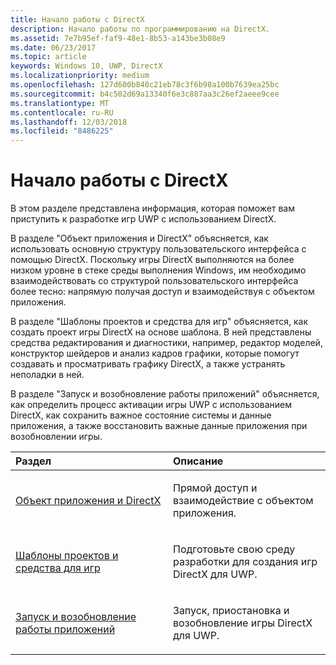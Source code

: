 ```yaml
---
title: Начало работы с DirectX
description: Начало работы по программированию на DirectX.
ms.assetid: 7e7b95ef-faf9-48e1-8b53-a143be3b08e9
ms.date: 06/23/2017
ms.topic: article
keywords: Windows 10, UWP, DirectX
ms.localizationpriority: medium
ms.openlocfilehash: 127d600b840c21eb78c3f6b98a100b7639ea25bc
ms.sourcegitcommit: b4c502d69a13340f6e3c887aa3c26ef2aeee9cee
ms.translationtype: MT
ms.contentlocale: ru-RU
ms.lasthandoff: 12/03/2018
ms.locfileid: "8486225"
---
```

# <a name="directx-getting-started"></a>Начало работы с DirectX

В этом разделе представлена информация, которая поможет вам приступить к разработке игр UWP с использованием DirectX. 

В разделе "Объект приложения и DirectX" объясняется, как использовать основную структуру пользовательского интерфейса с помощью DirectX. Поскольку игры DirectX выполняются на более низком уровне в стеке среды выполнения Windows, им необходимо взаимодействовать со структурой пользовательского интерфейса более тесно: напрямую получая доступ и взаимодействуя с объектом приложения.

В разделе "Шаблоны проектов и средства для игр" объясняется, как создать проект игры DirectX на основе шаблона. В ней представлены средства редактирования и диагностики, например, редактор моделей, конструктор шейдеров и анализ кадров графики, которые помогут создавать и просматривать графику DirectX, а также устранять неполадки в ней.

В разделе "Запуск и возобновление работы приложений" объясняется, как определить процесс активации игры UWP с использованием DirectX, как сохранить важное состояние системы и данные приложения, а также восстановить важные данные приложения при возобновлении игры.

<table>
<colgroup>
<col width="50%" />
<col width="50%" />
</colgroup>
<thead>
<tr class="header">
<th align="left">Раздел</th>
<th align="left">Описание</th>
</tr>
</thead>
<tbody>
<tr class="odd">
<td align="left"><p><a href="about-the-uwp-user-interface-and-directx.md">Объект приложения и DirectX</a></p></td>
<td align="left"><p>Прямой доступ и взаимодействие с объектом приложения.</p></td>
</tr>
<tr class="even">
<td align="left"><p><a href="prepare-your-dev-environment-for-windows-store-directx-game-development.md">Шаблоны проектов и средства для игр</a></p></td>
<td align="left"><p>Подготовьте свою среду разработки для создания игр DirectX для UWP.</p></td>
</tr>
<tr class="odd">
<td align="left"><p><a href="launching-and-resuming-apps-directx-and-cpp.md">Запуск и возобновление работы приложений</a></p></td>
<td align="left"><p>Запуск, приостановка и возобновление игры DirectX для UWP.</p></td>
</tr>
</tbody>
</table>